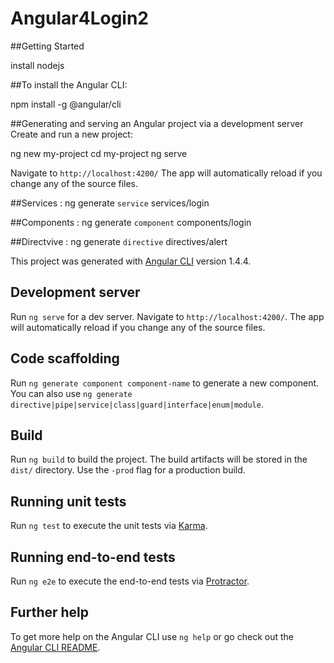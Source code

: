 # Angular4Login2

##Getting Started

install nodejs

##To install the Angular CLI:

npm install -g @angular/cli

##Generating and serving an Angular project via a development server Create and run a new project:

ng new my-project
cd my-project
ng serve


Navigate to `http://localhost:4200/` The app will automatically reload if you change any of the source files.

##Services :
ng generate `service` services/login

##Components :
ng generate `component` components/login

##Directvive :
ng generate `directive` directives/alert


This project was generated with [Angular CLI](https://github.com/angular/angular-cli) version 1.4.4.

## Development server

Run `ng serve` for a dev server. Navigate to `http://localhost:4200/`. The app will automatically reload if you change any of the source files.

## Code scaffolding

Run `ng generate component component-name` to generate a new component. You can also use `ng generate directive|pipe|service|class|guard|interface|enum|module`.

## Build

Run `ng build` to build the project. The build artifacts will be stored in the `dist/` directory. Use the `-prod` flag for a production build.

## Running unit tests

Run `ng test` to execute the unit tests via [Karma](https://karma-runner.github.io).

## Running end-to-end tests

Run `ng e2e` to execute the end-to-end tests via [Protractor](http://www.protractortest.org/).

## Further help

To get more help on the Angular CLI use `ng help` or go check out the [Angular CLI README](https://github.com/angular/angular-cli/blob/master/README.md).

